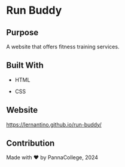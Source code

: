# Run Buddy


## Purpose

A website that offers fitness training services.


## Built With

* HTML

* CSS


## Website

https://lernantino.github.io/run-buddy/


## Contribution

Made with ❤️ by PannaCollege, 2024